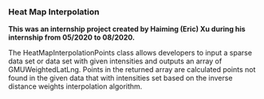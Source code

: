 ### Heat Map Interpolation
**This was an internship project created by Haiming (Eric) Xu during his internship from 05/2020 to 08/2020.**

The HeatMapInterpolationPoints class allows developers to input a sparse data set or data set with given intensities and outputs an array of GMUWeightedLatLng. Points in the returned array are calculated points not found in the given data that with intensities set based on the inverse distance weights interpolation algorithm.

